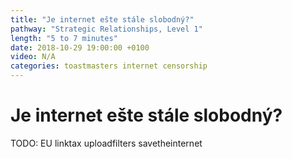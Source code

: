 ```yaml
---
title: "Je internet ešte stále slobodný?"
pathway: "Strategic Relationships, Level 1"
length: "5 to 7 minutes"
date: 2018-10-29 19:00:00 +0100
video: N/A
categories: toastmasters internet censorship
---
```


# Je internet ešte stále slobodný?
TODO: EU linktax uploadfilters savetheinternet